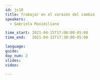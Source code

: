 ```yaml
---
id: js10
title: Trabajar en el corazón del cambio
speakers:
  - Gabriela Maximiliano

time_start: 2021-04-15T17:00:00-05:00
time_end:   2021-04-15T17:30:00-05:00

language: 
guide:
day_num: 2
slides: 
video: 

---
```



